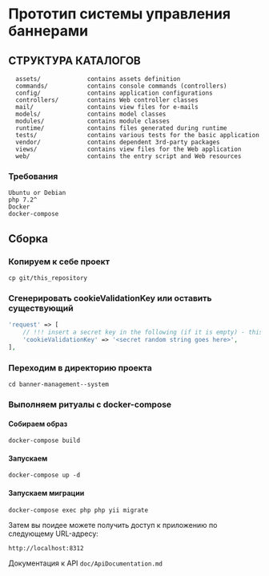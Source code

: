 # Прототип системы управления баннерами

СТРУКТУРА КАТАЛОГОВ
-------------------

      assets/             contains assets definition
      commands/           contains console commands (controllers)
      config/             contains application configurations
      controllers/        contains Web controller classes
      mail/               contains view files for e-mails
      models/             contains model classes
      modules/            contains module classes
      runtime/            contains files generated during runtime
      tests/              contains various tests for the basic application
      vendor/             contains dependent 3rd-party packages
      views/              contains view files for the Web application
      web/                contains the entry script and Web resources

### Требования
    Ubuntu or Debian
    php 7.2^
    Docker
    docker-compose

Сборка
------------

### Копируем к себе проект
~~~
cp git/this_repository
~~~

### Сгенерировать cookieValidationKey или оставить существующий

```php
'request' => [
    // !!! insert a secret key in the following (if it is empty) - this is required by cookie validation
    'cookieValidationKey' => '<secret random string goes here>',
],
```

### Переходим в директорию проекта

~~~
cd banner-management--system
~~~

### Выполняем ритуалы с docker-compose
#### Собираем образ

~~~
docker-compose build
~~~

#### Запускаем

~~~
docker-compose up -d
~~~

#### Запускаем миграции

~~~
docker-compose exec php php yii migrate
~~~

Затем вы поидее можете получить доступ к приложению по следующему URL-адресу:

~~~
http://localhost:8312
~~~

Документация к API `doc/ApiDocumentation.md`
